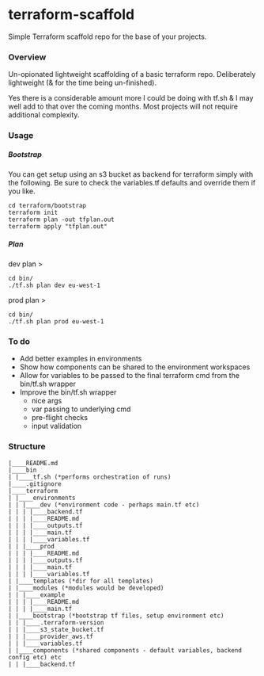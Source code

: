 # terraform-scaffold
Simple Terraform scaffold repo for the base of your projects.

### Overview

Un-opionated lightweight scaffolding of a basic terraform repo. Deliberately lightweight (& for the time being un-finished).

Yes there is a considerable amount more I could be doing with tf.sh & I may well add to that over the coming months. Most projects will not require additional complexity.

### Usage

##### Bootstrap

You can get setup using an s3 bucket as backend for terraform simply with the following. Be sure to check the variables.tf defaults and override them if you like.

```
cd terraform/bootstrap
terraform init
terraform plan -out tfplan.out
terraform apply "tfplan.out"
```

##### Plan

dev plan >
```
cd bin/
./tf.sh plan dev eu-west-1
```

prod plan >
```
cd bin/
./tf.sh plan prod eu-west-1
```

### To do

- Add better examples in environments
- Show how components can be shared to the environment workspaces
- Allow for variables to be passed to the final terraform cmd from the bin/tf.sh wrapper
- Improve the bin/tf.sh wrapper
    - nice args
    - var passing to underlying cmd
    - pre-flight checks
    - input validation

### Structure

```
|____README.md
|____bin
| |____tf.sh (*performs orchestration of runs)
|____.gitignore
|____terraform
| |____environments
| | |____dev (*environment code - perhaps main.tf etc)
| | | |____backend.tf
| | | |____README.md
| | | |____outputs.tf
| | | |____main.tf
| | | |____variables.tf
| | |____prod
| | | |____README.md
| | | |____outputs.tf
| | | |____main.tf
| | | |____variables.tf
| |____templates (*dir for all templates)
| |____modules (*modules would be developed)
| | |____example
| | | |____README.md
| | | |____main.tf
| |____bootstrap (*bootstrap tf files, setup environment etc)
| | |____.terraform-version
| | |____s3_state_bucket.tf
| | |____provider_aws.tf
| | |____variables.tf
| |____components (*shared components - default variables, backend config etc) etc
| | |____backend.tf
```